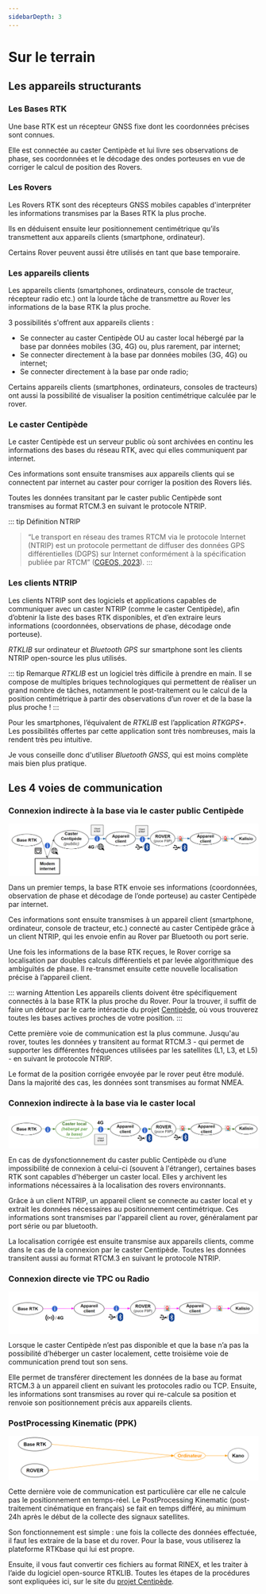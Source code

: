 ```yaml
---
sidebarDepth: 3
---
```


# Sur le terrain
## Les appareils structurants
### Les Bases RTK
Une base RTK est un récepteur GNSS fixe dont les coordonnées précises sont connues. 

Elle est connectée au caster Centipède et lui livre ses observations de phase, ses coordonnées et le décodage des ondes porteuses en vue de corriger le calcul de position des Rovers.

### Les Rovers
Les Rovers RTK sont des récepteurs GNSS mobiles capables d'interpréter les informations  transmises par la Bases RTK la plus proche. 

Ils en déduisent ensuite leur positionnement centimétrique qu’ils transmettent aux appareils clients (smartphone, ordinateur).

Certains Rover peuvent aussi être utilisés en tant que base temporaire.

### Les appareils clients
Les appareils clients (smartphones, ordinateurs, console de tracteur, récepteur radio etc.) ont la lourde tâche de transmettre au Rover les informations de la base RTK la plus proche. 

3 possibilités s'offrent aux appareils clients :
- Se connecter au caster Centipède OU au caster local hébergé par la base par données mobiles (3G, 4G) ou, plus rarement, par internet;
- Se connecter directement à la base par données mobiles (3G, 4G) ou internet;
- Se connecter directement à la base par onde radio;

Certains appareils clients (smartphones, ordinateurs, consoles de tracteurs) ont aussi la possibilité de visualiser la position centimétrique calculée par le rover.

### Le caster Centipède
Le caster Centipède est un serveur public où sont archivées en continu les informations des bases du réseau RTK, avec qui elles communiquent par internet.

Ces informations sont ensuite transmises aux appareils clients qui se connectent par internet au caster pour corriger la position des Rovers liés.

Toutes les données transitant par le caster public Centipède sont transmises au format RTCM.3 en suivant le protocole NTRIP.

::: tip Définition NTRIP
> “Le transport en réseau des trames RTCM via le protocole Internet (NTRIP) est un protocole permettant de diffuser des données GPS différentielles (DGPS) sur Internet conformément à la spécification publiée par RTCM” ([CGEOS, 2023](https://cgeosbe.weebly.com/ntrip.html)).
:::

### Les clients NTRIP
Les clients NTRIP sont des logiciels et applications capables de communiquer avec un caster NTRIP (comme le caster Centipède), afin d’obtenir la liste des bases RTK disponibles, et d’en extraire leurs informations (coordonnées, observations de phase, décodage onde porteuse).

*RTKLIB* sur ordinateur et *Bluetooth GPS* sur smartphone sont les clients NTRIP open-source les plus utilisés. 

::: tip Remarque 
*RTKLIB* est un logiciel très difficile à prendre en main. Il se compose de multiples briques technologiques qui permettent de réaliser un grand nombre de tâches, notamment le post-traitement ou le calcul de la position centimétrique à partir des observations d’un rover et de la base la plus proche !
:::

Pour les smartphones, l’équivalent de *RTKLIB* est l’application *RTKGPS+*. Les possibilités offertes par cette application sont très nombreuses, mais la rendent très peu intuitive. 

Je vous conseille donc d'utiliser *Bluetooth GNSS*, qui est moins complète mais bien plus pratique.

## Les 4 voies de communication
### Connexion indirecte à la base via le caster public Centipède 

<img src="../assets/voie_com_01.png" 
        alt="Impossible de visualiser le contenu" 
        style="display: block; margin: 0 auto" />

Dans un premier temps, la base RTK envoie ses informations (coordonnées, observation de phase et décodage de l’onde porteuse) au caster Centipède par internet.

Ces informations sont ensuite transmises à un appareil client (smartphone, ordinateur, console de tracteur, etc.) connecté au caster Centipède grâce à un client NTRIP, qui les envoie enfin au Rover par Bluetooth ou port serie.

Une fois les informations de la base RTK reçues, le Rover corrige sa localisation par doubles calculs différentiels et par levée algorithmique des ambiguïtés de phase. Il re-transmet ensuite cette nouvelle localisation précise à l’appareil client.

::: warning Attention
Les appareils clients doivent être spécifiquement connectés à la base RTK la plus proche du Rover. Pour la trouver, il suffit de faire un détour par le carte intéractie du projet [Centipède](https://centipede.fr/index.php/view/map/?repository=cent&project=evolution), où vous trouverez toutes les bases actives proches de votre position.
:::

Cette première voie de communication est la plus commune. Jusqu'au rover, toutes les données y transitent au format RTCM.3 - qui permet de supporter les différentes fréquences utilisées par les satellites (L1, L3, et L5) - en suivant le protocole NTRIP.

Le format de la position corrigée envoyée par le rover peut être modulé. Dans la majorité des cas, les données sont transmises au format NMEA.

### Connexion indirecte à la base via le caster local

<img src="../assets/voie_com_02.png" 
        alt="Impossible de visualiser le contenu" 
        style="display: block; margin: 0 auto" />

En cas de dysfonctionnement du caster public Centipède ou d’une impossibilité de connexion à celui-ci (souvent à l'étranger), certaines bases RTK sont capables d'héberger un caster local. Elles y archivent les informations nécessaires à la localisation des rovers environnants.

Grâce à un client NTRIP, un appareil client se connecte au caster local et y extrait les données nécessaires au positionnement centimétrique. Ces informations sont transmises par l'appareil client au rover, généralament par port série ou par bluetooth.

 La localisation corrigée est ensuite transmise aux appareils clients, comme dans le cas de la connexion par le caster Centipède. Toutes les données transitent aussi au format RTCM.3 en suivant le protocole NTRIP.

### Connexion directe vie TPC ou Radio

<img src="../assets/voie_com_03.png" 
        alt="Impossible de visualiser le contenu" 
        style="display: block; margin: 0 auto" />

Lorsque le caster Centipède n’est pas disponible et que la base n’a pas la possibilité d’héberger un caster localement, cette troisième voie de communication prend tout son sens. 

Elle permet de transférer directement les données de la base au format RTCM.3 à un appareil client en suivant les protocoles radio ou TCP. Ensuite, les informations sont transmises au rover qui re-calcule sa position et renvoie son positionnement précis aux appareils clients.

### PostProcessing Kinematic (PPK)

<img src="../assets/voie_com_04.png" 
        alt="Impossible de visualiser le contenu" 
        style="display: block; margin: 0 auto" />

Cette dernière voie de communication est particulière car elle ne calcule pas le positionnement en temps-réel. Le PostProcessing Kinematic (post-traitement cinématique en français) se fait en temps différé, au minimum 24h après le début de la collecte des signaux satellites.

Son fonctionnement est simple : une fois la collecte des données effectuée, il faut les extraire de la base et du rover. Pour la base, vous utiliserez la plateforme RTKbase qui lui est propre.

Ensuite, il vous faut convertir ces fichiers au format RINEX, et les traiter à l’aide du logiciel open-source RTKLIB. Toutes les étapes de la procédures sont expliquées ici, sur le site du [projet Centipède](https://docs.centipede.fr/docs/ppk/).
